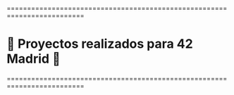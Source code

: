 =========================================================================
# :orange_book: Proyectos realizados para 42 Madrid :rocket:
=========================================================================
